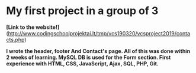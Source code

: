 # My first project in a group of 3

**[Link to the website!]**(http://www.codingschoolprojektai.lt/tmp/vcs190320/vcsproject2019/contacts.php)

**I wrote the header, footer And Contact's page.
All of this was done within 2 weeks of learning.
MySQL DB is used for the Form section.
First experience with HTML, CSS, JavaScript, Ajax, SQL, PHP, Git.**
